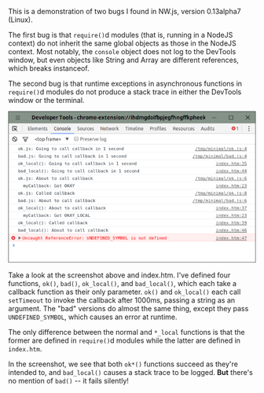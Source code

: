 This is a demonstration of two bugs I found in NW.js, version 0.13alpha7 (Linux).

The first bug is that `require()`d modules (that is, running in a NodeJS context)
do not inherit the same global objects as those in the NodeJS context. Most
notably, the `console` object does not log to the DevTools window, but even
objects like String and Array are different references, which breaks instanceof.

The second bug is that runtime exceptions in asynchronous functions in
`require()`d modules do not produce a stack trace in either the DevTools window
or the terminal.

![screenshot](https://raw.githubusercontent.com/karlrwjohnson/nwjs_0.13alpha7_bug_demo/master/devtools_screenshot.png)

Take a look at the screenshot above and index.htm. I've defined four functions,
`ok()`, `bad()`, `ok_local()`, and `bad_local()`, which each take a callback
function as their only parameter. `ok()` and `ok_local()` each call `setTimeout`
to invoke the callback after 1000ms, passing a string as an argument. The "bad"
versions do almost the same thing, except they pass `UNDEFINED_SYMBOL`, which
causes an error at runtime.

The only difference between the normal and `*_local` functions is that the
former are defined in `require()`d modules while the latter are defined in
`index.htm`.

In the screenshot, we see that both `ok*()` functions succeed as they're intended
to, and `bad_local()` causes a stack trace to be logged. **But** there's no
mention of `bad()` -- it fails silently!
